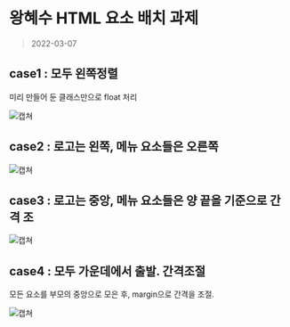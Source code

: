 # 왕혜수  HTML 요소 배치 과제

> 2022-03-07

## case1 : 모두 왼쪽정렬
미리 만들어 둔 클래스만으로 float 처리

![캡쳐](./1.png)

## case2 : 로고는 왼쪽, 메뉴 요소들은 오른쪽


![캡쳐](./2.png)

## case3 : 로고는 중앙, 메뉴 요소들은 양 끝을 기준으로 간격 조
![캡쳐](./3.png)

## case4 : 모두 가운데에서 출발. 간격조절
모든 요소를 부모의 중앙으로 모은 후, margin으로 간격을 조절.


![캡쳐](./4.png)









